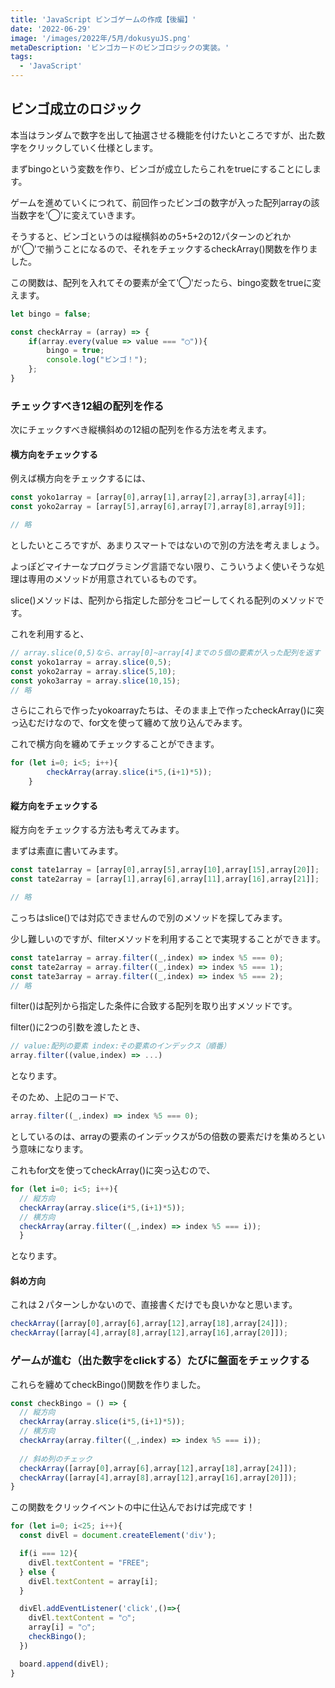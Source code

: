 ```yaml
---
title: 'JavaScript ビンゴゲームの作成【後編】'
date: '2022-06-29'
image: '/images/2022年/5月/dokusyuJS.png'
metaDescription: 'ビンゴカードのビンゴロジックの実装。'
tags:
  - 'JavaScript'
---
```


## ビンゴ成立のロジック

本当はランダムで数字を出して抽選させる機能を付けたいところですが、出た数字をクリックしていく仕様とします。

まず<blue>bingo</blue>という変数を作り、<yellow>ビンゴが成立したらこれを<bold>true</bold>にすることにします。</yellow>

ゲームを進めていくにつれて、前回作ったビンゴの数字が入った配列<blue>array</blue>の該当数字を'◯'に変えていきます。

そうすると、ビンゴというのは縦横斜めの5+5+2の12パターンのどれかが'◯'で揃うことになるので、それをチェックする<blue>checkArray()関数</blue>を作りました。

この関数は、配列を入れてその要素が全て'◯'だったら、bingo変数をtrueに変えます。

```javascript
let bingo = false;

const checkArray = (array) => {
    if(array.every(value => value === "◯")){
        bingo = true;
        console.log("ビンゴ！");
    };
}
```

### チェックすべき12組の配列を作る

次にチェックすべき縦横斜めの12組の配列を作る方法を考えます。


#### 横方向をチェックする
例えば横方向をチェックするには、

```javascript
const yoko1array = [array[0],array[1],array[2],array[3],array[4]];
const yoko2array = [array[5],array[6],array[7],array[8],array[9]];

// 略
```

としたいところですが、<bold>あまりスマートではない</bold>ので別の方法を考えましょう。

よっぽどマイナーなプログラミング言語でない限り、こういう<yellow>よく使いそうな処理は専用のメソッドが用意されている</yellow>ものです。

<red>slice()</red>メソッドは、配列から指定した部分をコピーしてくれる配列のメソッドです。

これを利用すると、

```javascript
// array.slice(0,5)なら、array[0]~array[4]までの５個の要素が入った配列を返す
const yoko1array = array.slice(0,5);
const yoko2array = array.slice(5,10);
const yoko3array = array.slice(10,15);
// 略
```

さらにこれらで作った<blue>yokoarray</blue>たちは、そのまま上で作った<blue>checkArray()</blue>に突っ込むだけなので、for文を使って纏めて放り込んでみます。

これで横方向を纏めてチェックすることができます。
```javascript
for (let i=0; i<5; i++){
        checkArray(array.slice(i*5,(i+1)*5));
    }
```

#### 縦方向をチェックする
縦方向をチェックする方法も考えてみます。

まずは素直に書いてみます。

```javascript
const tate1array = [array[0],array[5],array[10],array[15],array[20]];
const tate2array = [array[1],array[6],array[11],array[16],array[21]];

// 略
```

こっちはslice()では対応できませんので別のメソッドを探してみます。

少し難しいのですが、<red>filter</red>メソッドを利用することで実現することができます。

```javascript
const tate1array = array.filter((_,index) => index %5 === 0);
const tate2array = array.filter((_,index) => index %5 === 1);
const tate3array = array.filter((_,index) => index %5 === 2);
// 略
```
<red>filter()</red>は配列から指定した条件に合致する配列を取り出すメソッドです。

filter()に2つの引数を渡したとき、

```javascript
// value:配列の要素 index:その要素のインデックス（順番）
array.filter((value,index) => ...)
```
となります。

そのため、上記のコードで、
```javascript
array.filter((_,index) => index %5 === 0);
```
としているのは、arrayの要素のインデックスが5の倍数の要素だけを集めろという意味になります。

これもfor文を使ってcheckArray()に突っ込むので、

```javascript
for (let i=0; i<5; i++){
  // 縦方向
  checkArray(array.slice(i*5,(i+1)*5));
  // 横方向
  checkArray(array.filter((_,index) => index %5 === i));
  }
```

となります。

#### 斜め方向
これは２パターンしかないので、直接書くだけでも良いかなと思います。

```javascript
checkArray([array[0],array[6],array[12],array[18],array[24]]);
checkArray([array[4],array[8],array[12],array[16],array[20]]);
```


### ゲームが進む（出た数字をclickする）たびに盤面をチェックする

これらを纏めて<blue>checkBingo()</blue>関数を作りました。

```javascript
const checkBingo = () => {
  // 縦方向
  checkArray(array.slice(i*5,(i+1)*5));
  // 横方向
  checkArray(array.filter((_,index) => index %5 === i));
  
  // 斜め列のチェック
  checkArray([array[0],array[6],array[12],array[18],array[24]]);
  checkArray([array[4],array[8],array[12],array[16],array[20]]);
}
```

この関数をクリックイベントの中に仕込んでおけば完成です！

```javascript
for (let i=0; i<25; i++){
  const divEl = document.createElement('div');

  if(i === 12){
    divEl.textContent = "FREE";
  } else {
    divEl.textContent = array[i];
  }

  divEl.addEventListener('click',()=>{
    divEl.textContent = "◯";
    array[i] = "◯";
    checkBingo();
  })

  board.append(divEl);
}
```